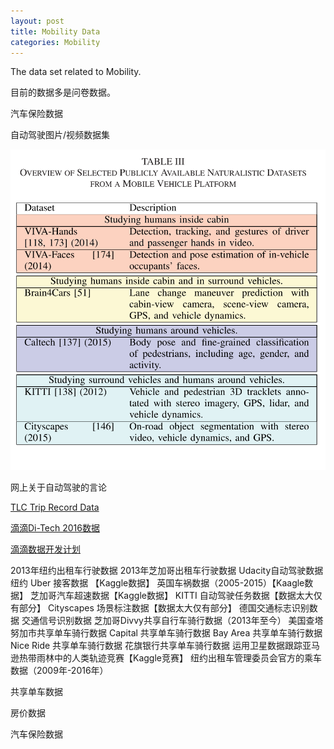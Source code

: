 ```yaml
---
layout: post
title: Mobility Data
categories: Mobility
---
```


The data set related to Mobility.

目前的数据多是问卷数据。

汽车保险数据

自动驾驶图片/视频数据集

![](/img/autonomous_vehicle_dataset.png)

网上关于自动驾驶的言论

[TLC Trip Record Data](http://www.nyc.gov/html/tlc/html/about/trip_record_data.shtml)

[滴滴Di-Tech 2016数据](http://research.xiaojukeji.com/competition/detail.action?competitionId=DiTech2016)

[滴滴数据开发计划](https://outreach.didichuxing.com/research/opendata/)

2013年纽约出租车行驶数据
2013年芝加哥出租车行驶数据
Udacity自动驾驶数据
纽约 Uber 接客数据 【Kaggle数据】
英国车祸数据（2005-2015）【Kaagle数据】
芝加哥汽车超速数据【Kaggle数据】
KITTI 自动驾驶任务数据【数据太大仅有部分】
Cityscapes 场景标注数据【数据太大仅有部分】
德国交通标志识别数据
交通信号识别数据
芝加哥Divvy共享自行车骑行数据（2013年至今）
美国查塔努加市共享单车骑行数据
Capital 共享单车骑行数据
Bay Area 共享单车骑行数据
Nice Ride 共享单车骑行数据
花旗银行共享单车骑行数据
运用卫星数据跟踪亚马逊热带雨林中的人类轨迹竞赛【Kaggle竞赛】
纽约出租车管理委员会官方的乘车数据（2009年-2016年）

共享单车数据

房价数据

汽车保险数据